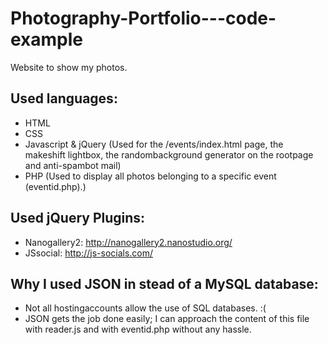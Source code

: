 # Photography-Portfolio---code-example

Website to show my photos. 

## Used languages:
  - HTML
  - CSS
  - Javascript & jQuery (Used for the /events/index.html page, the makeshift lightbox, the randombackground generator on the rootpage and anti-spambot mail)
  - PHP (Used to display all photos belonging to a specific event (eventid.php).)
  
## Used jQuery Plugins:
  - Nanogallery2: http://nanogallery2.nanostudio.org/
  - JSsocial: http://js-socials.com/

## Why I used JSON in stead of a MySQL database:
  - Not all hostingaccounts allow the use of SQL databases. :(
  - JSON gets the job done easily; I can approach the content of this file with reader.js and with eventid.php without any hassle.
